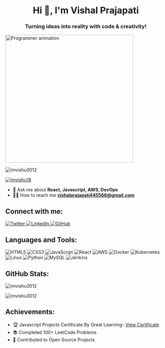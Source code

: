 <h1 align="center">Hi 👋, I'm Vishal Prajapati</h1>
<h3 align="center">Turning ideas into reality with code & creativity!</h3>

<img src="https://cdn.dribbble.com/users/1162077/screenshots/3848914/programmer.gif" width="400" alt="Programmer animation">

<p align="left">
  <img src="https://komarev.com/ghpvc/?username=imvishu3012&label=Profile%20views&color=0e75b6&style=flat" alt="imvishu3012" />
</p>

<p align="left">
  <a href="https://twitter.com/imvishu18" target="blank">
    <img src="https://img.shields.io/twitter/follow/imvishu18?logo=twitter&style=for-the-badge" alt="imvishu18" />
  </a>
</p>

- 💬 Ask me about **React, Javascript, AWS, DevOps**
- 👨‍💻 How to reach me **vishalprajapati445566@gmail.com**

<h2 align="left">Connect with me:</h2>
<p align="left">
  <a href="https://twitter.com/imvishu18" target="blank">
    <img src="https://img.shields.io/badge/Twitter-%231DA1F2.svg?style=for-the-badge&logo=twitter&logoColor=white" alt="Twitter" />
  </a>
  <a href="https://www.linkedin.com/in/vishalprajapati" target="blank">
    <img src="https://img.shields.io/badge/LinkedIn-%230A66C2.svg?style=for-the-badge&logo=linkedin&logoColor=white" alt="LinkedIn" />
  </a>
  <a href="https://github.com/imvishu3012" target="blank">
    <img src="https://img.shields.io/badge/GitHub-%23181717.svg?style=for-the-badge&logo=github&logoColor=white" alt="GitHub" />
  </a>
</p>

<h2 align="left">Languages and Tools:</h2>
<p align="left">
  <img src="https://img.shields.io/badge/HTML5-%23E34F26.svg?style=for-the-badge&logo=html5&logoColor=white" alt="HTML5" />
  <img src="https://img.shields.io/badge/CSS3-%231572B6.svg?style=for-the-badge&logo=css3&logoColor=white" alt="CSS3" />
  <img src="https://img.shields.io/badge/JavaScript-%23F7DF1E.svg?style=for-the-badge&logo=javascript&logoColor=black" alt="JavaScript" />
  <img src="https://img.shields.io/badge/React-%2361DAFB.svg?style=for-the-badge&logo=react&logoColor=black" alt="React" />
  <img src="https://img.shields.io/badge/AWS-%23FF9900.svg?style=for-the-badge&logo=amazon-aws&logoColor=white" alt="AWS" />
  <img src="https://img.shields.io/badge/Docker-%230db7ed.svg?style=for-the-badge&logo=docker&logoColor=white" alt="Docker" />
  <img src="https://img.shields.io/badge/Kubernetes-%23326CE5.svg?style=for-the-badge&logo=kubernetes&logoColor=white" alt="Kubernetes" />
  <img src="https://img.shields.io/badge/Linux-%23FCC624.svg?style=for-the-badge&logo=linux&logoColor=black" alt="Linux" />
  <img src="https://img.shields.io/badge/Python-%233776AB.svg?style=for-the-badge&logo=python&logoColor=white" alt="Python" />
  <img src="https://img.shields.io/badge/MySQL-%234479A1.svg?style=for-the-badge&logo=mysql&logoColor=white" alt="MySQL" />
  <img src="https://img.shields.io/badge/Jenkins-%23D24939.svg?style=for-the-badge&logo=jenkins&logoColor=white" alt="Jenkins" />
</p>

<h2 align="left">GitHub Stats:</h2>
<p>
  <img align="center" src="https://github-readme-stats.vercel.app/api/top-langs?username=imvishu3012&show_icons=true&locale=en&layout=compact" alt="imvishu3012" />
</p>
<p>
  <img align="center" src="https://github-readme-streak-stats.herokuapp.com/?user=imvishu3012&" alt="imvishu3012" />
</p>

<h2 align="left">Achievements:</h2>
<ul>
  <li>🏆 Javascript Projects Certificate By Great Learning- <a href="https://drive.google.com/file/d/1YjSk8sIa6oKZKja2eoHJatdRN5Or2GV7/view?usp=drive_link" target="_blank">View Certificate</a></li>
  <li>📚 Completed 100+ LeetCode Problems</li>
  <li>🎨 Contributed to Open Source Projects</li>
</ul>
